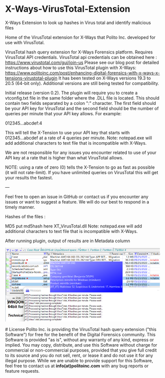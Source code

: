 # X-Ways-VirusTotal-Extension
X-Ways Extension to look up hashes in Virus total and identify malicious files

Home of the VirusTotal extension for X-Ways that Polito Inc. developed for use with VirusTotal.

VirusTotal hash query extension for X-Ways Forensics platform. Requires VirusTotal API credentials.
VirusTotal api credentials can be obtained here : https://www.virustotal.com/gui/join-us
Please see our blog post for detailed instructions about how to use this VirusTotal plugin with X-Ways: https://www.politoinc.com/post/enhancing-digital-forensics-with-x-ways-x-tensions-virustotal-plugin It has been tested on X-Ways versions 19.3 to 20.5 (64-bit only). Additional versions are still being tested for compatibility. 

Initial release (version 0.2). The plugin will require you to create a vtconfig.txt file in the same folder where the .DLL file is located. This should contain two fields separated by a colon ":" character. The first field should be your API key for VirusTotal and the second field should be the number of queries per minute that your API key allows. For example:

012345...abcdef:4

This will tell the X-Tension to use your API key that starts with 012345...abcdef at a rate of 4 queries per minute. Note: notepad.exe will add additional characters to text file that is incompatible with X-Ways.

We are not responsible for any issues you encounter related to use of your API key at a rate that is higher than what VirusTotal allows.

NOTE: using a rate of zero (0) tells the X-Tension to go as fast as possible (it will not rate-limit). If you have unlimited queries on VirusTotal this will get your results the fastest.

—

Feel free to open an issue in GitHub or contact us if you encounter any issues or want to suggest a feature. We will do our best to respond in a timely manner.


<p>Hashes of the files : 

<p>  MD5      put md5hash here                  XT_VirusTotal.dll
 Note: notepad.exe will add additional characters to text file that is incompatible with X-Ways.<p> After running plugin, output of results are in Metadata column
<p>
<!-- See blog post here for more details and instructions for how to use this extension in X-Ways: -->
<!-- <img src="https://github.com/PolitoInc/X-Ways-VirusTotal-Extension/raw/main/virustotal-xways.png"> -->
<img src="virustotal-xways.png">

<p># License
Polito Inc. is providing the VirusTotal hash query extension ("this Software") for free for the benefit of the Digital Forensics community. This Software is provided "as is", without any warranty of any kind, express or implied. You may copy, distribute, and use this Software without charge for commercial or non-commercial purposes, provided that you give full credit to its source and you do not sell, rent, or lease it and do not use it for any illegal purpose. While we are unable to provide support for this Software, feel free to contact us at  <b>info(at)politoinc.com</b>  with any bug reports or feature requests.
